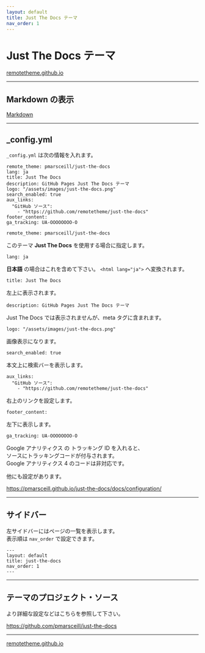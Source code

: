 ```yaml
---
layout: default
title: Just The Docs テーマ
nav_order: 1
---
```


# Just The Docs テーマ

[remotetheme.github.io](https://remotetheme.github.io/)

___

## Markdown の表示

[Markdown](markdown)

___

## _config.yml

`_config.yml` は次の情報を入れます。

```
remote_theme: pmarsceill/just-the-docs
lang: ja
title: Just The Docs
description: GitHub Pages Just The Docs テーマ
logo: "/assets/images/just-the-docs.png"
search_enabled: true
aux_links:
  "GitHub ソース":
    - "https://github.com/remotetheme/just-the-docs"
footer_content: 
ga_tracking: UA-OOOOOOOO-O
```

```
remote_theme: pmarsceill/just-the-docs
```

このテーマ **Just The Docs** を使用する場合に指定します。

```
lang: ja
```

**日本語** の場合はこれを含めて下さい。 `<html lang="ja">` へ変換されます。

```
title: Just The Docs
```

左上に表示されます。

```
description: GitHub Pages Just The Docs テーマ
```

Just The Docs では表示されませんが、meta タグに含まれます。

```
logo: "/assets/images/just-the-docs.png"
```

画像表示になります。

```
search_enabled: true
```

本文上に検索バーを表示します。

```
aux_links:
  "GitHub ソース":
    - "https://github.com/remotetheme/just-the-docs"
```

右上のリンクを設定します。

```
footer_content: 
```

左下に表示します。

```
ga_tracking: UA-OOOOOOOO-O
```

Google アナリティクス の トラッキング ID を入れると、\
ソースにトラッキングコードが付与されます。\
Google アナリティクス 4 のコードは非対応です。

他にも設定があります。

<https://pmarsceill.github.io/just-the-docs/docs/configuration/>

___

## サイドバー

左サイドバーにはページの一覧を表示します。\
表示順は `nav_order` で設定できます。

```
---
layout: default
title: just-the-docs
nav_order: 1
---
```

___

## テーマのプロジェクト・ソース

より詳細な設定などはこちらを参照して下さい。

<https://github.com/pmarsceill/just-the-docs>

___

[remotetheme.github.io](https://remotetheme.github.io/)

